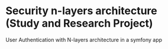 # Security n-layers architecture (Study and Research Project)
User Authentication with N-layers architecture in a symfony app
